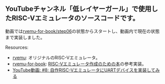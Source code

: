 ## YouTubeチャンネル「低レイヤーガール」で使用したRISC-Vエミュレータのソースコードです。

動画では[rvemu-for-book/step06](https://github.com/d0iasm/rvemu-for-book/tree/master/step06)の状態からスタートし、動画内で現在の状態まで実装しました。

Resources:
* [rvemu](https://github.com/d0iasm/rvemu): オリジナルのRISC-Vエミュレータ。
* [rvemu-for-book](https://github.com/d0iasm/rvemu-for-book): [RISC-Vエミュレータ作成のための本](https://book.rvemu.app/)の参考実装。
* [YouTube動画: #8: 自作RISC-VエミュレータにUARTデバイスを実装してみる](https://youtu.be/ZATzfSF3O58)

